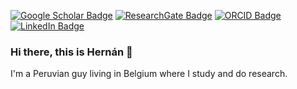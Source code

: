 [![Google Scholar Badge](https://img.shields.io/badge/Google-Scholar-red?style=flat-square)](https://scholar.google.com/citations?user=6iDYX1AAAAAJ&hl=en&inst=1273811514435761252)
[![ResearchGate Badge](https://img.shields.io/badge/Research-Gate-brightgreen?style=flat-square)](https://www.researchgate.net/profile/Hernan-Manrique)
[![ORCID Badge](https://img.shields.io/badge/ORCID-iD-green?style=flat-square)](https://orcid.org/0000-0003-1039-7518)
[![LinkedIn Badge](https://img.shields.io/badge/Linked-In-blue?style=flat-square)](https://www.linkedin.com/in/hern%C3%A1n-manrique-l%C3%B3pez-06ab8a199/)

### Hi there, this is Hernán 👋
I'm a Peruvian guy living in Belgium where I study and do research.

<!--
**hernanmanrique/hernanmanrique** is a ✨ _special_ ✨ repository because its `README.md` (this file) appears on your GitHub profile.

Here are some ideas to get you started:

- 🔭 I’m currently working on ...
- 🌱 I’m currently learning ...
- 👯 I’m looking to collaborate on ...
- 🤔 I’m looking for help with ...
- 💬 Ask me about ...
- 📫 How to reach me: ...
- 😄 Pronouns: ...
- ⚡ Fun fact: ...
-->
